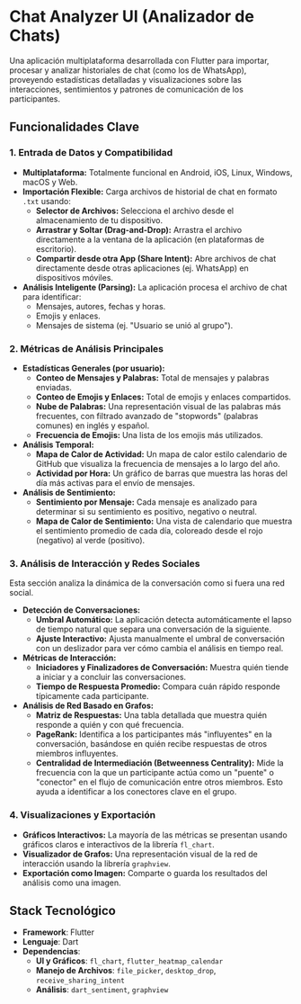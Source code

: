 # Chat Analyzer UI (Analizador de Chats)

Una aplicación multiplataforma desarrollada con Flutter para importar, procesar y analizar historiales de chat (como los de WhatsApp), proveyendo estadísticas detalladas y visualizaciones sobre las interacciones, sentimientos y patrones de comunicación de los participantes.

## Funcionalidades Clave

### 1. Entrada de Datos y Compatibilidad

- **Multiplataforma:** Totalmente funcional en Android, iOS, Linux, Windows, macOS y Web.
- **Importación Flexible:** Carga archivos de historial de chat en formato `.txt` usando:
    - **Selector de Archivos:** Selecciona el archivo desde el almacenamiento de tu dispositivo.
    - **Arrastrar y Soltar (Drag-and-Drop):** Arrastra el archivo directamente a la ventana de la aplicación (en plataformas de escritorio).
    - **Compartir desde otra App (Share Intent):** Abre archivos de chat directamente desde otras aplicaciones (ej. WhatsApp) en dispositivos móviles.
- **Análisis Inteligente (Parsing):** La aplicación procesa el archivo de chat para identificar:
    - Mensajes, autores, fechas y horas.
    - Emojis y enlaces.
    - Mensajes de sistema (ej. "Usuario se unió al grupo").

### 2. Métricas de Análisis Principales

- **Estadísticas Generales (por usuario):**
    - **Conteo de Mensajes y Palabras:** Total de mensajes y palabras enviadas.
    - **Conteo de Emojis y Enlaces:** Total de emojis y enlaces compartidos.
    - **Nube de Palabras:** Una representación visual de las palabras más frecuentes, con filtrado avanzado de "stopwords" (palabras comunes) en inglés y español.
    - **Frecuencia de Emojis:** Una lista de los emojis más utilizados.
- **Análisis Temporal:**
    - **Mapa de Calor de Actividad:** Un mapa de calor estilo calendario de GitHub que visualiza la frecuencia de mensajes a lo largo del año.
    - **Actividad por Hora:** Un gráfico de barras que muestra las horas del día más activas para el envío de mensajes.
- **Análisis de Sentimiento:**
    - **Sentimiento por Mensaje:** Cada mensaje es analizado para determinar si su sentimiento es positivo, negativo o neutral.
    - **Mapa de Calor de Sentimiento:** Una vista de calendario que muestra el sentimiento promedio de cada día, coloreado desde el rojo (negativo) al verde (positivo).

### 3. Análisis de Interacción y Redes Sociales

Esta sección analiza la dinámica de la conversación como si fuera una red social.

- **Detección de Conversaciones:**
    - **Umbral Automático:** La aplicación detecta automáticamente el lapso de tiempo natural que separa una conversación de la siguiente.
    - **Ajuste Interactivo:** Ajusta manualmente el umbral de conversación con un deslizador para ver cómo cambia el análisis en tiempo real.
- **Métricas de Interacción:**
    - **Iniciadores y Finalizadores de Conversación:** Muestra quién tiende a iniciar y a concluir las conversaciones.
    - **Tiempo de Respuesta Promedio:** Compara cuán rápido responde típicamente cada participante.
- **Análisis de Red Basado en Grafos:**
    - **Matriz de Respuestas:** Una tabla detallada que muestra quién responde a quién y con qué frecuencia.
    - **PageRank:** Identifica a los participantes más "influyentes" en la conversación, basándose en quién recibe respuestas de otros miembros influyentes.
    - **Centralidad de Intermediación (Betweenness Centrality):** Mide la frecuencia con la que un participante actúa como un "puente" o "conector" en el flujo de comunicación entre otros miembros. Esto ayuda a identificar a los conectores clave en el grupo.

### 4. Visualizaciones y Exportación

- **Gráficos Interactivos:** La mayoría de las métricas se presentan usando gráficos claros e interactivos de la librería `fl_chart`.
- **Visualizador de Grafos:** Una representación visual de la red de interacción usando la librería `graphview`.
- **Exportación como Imagen:** Comparte o guarda los resultados del análisis como una imagen.

## Stack Tecnológico

- **Framework**: Flutter
- **Lenguaje**: Dart
- **Dependencias**:
    - **UI y Gráficos**: `fl_chart`, `flutter_heatmap_calendar`
    - **Manejo de Archivos**: `file_picker`, `desktop_drop`, `receive_sharing_intent`
    - **Análisis**: `dart_sentiment`, `graphview`